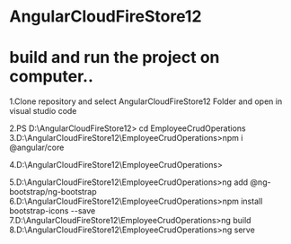 # AngularCloudFireStore12

# build and run the project on  computer..

1.Clone repository and select AngularCloudFireStore12 Folder and open in visual studio code

2.PS D:\AngularCloudFireStore12> cd EmployeeCrudOperations   
3.D:\AngularCloudFireStore12\EmployeeCrudOperations>npm i @angular/core

4.D:\AngularCloudFireStore12\EmployeeCrudOperations>

5.D:\AngularCloudFireStore12\EmployeeCrudOperations>ng add @ng-bootstrap/ng-bootstrap
6.D:\AngularCloudFireStore12\EmployeeCrudOperations>npm install bootstrap-icons --save
7.D:\AngularCloudFireStore12\EmployeeCrudOperations>ng build
8.D:\AngularCloudFireStore12\EmployeeCrudOperations>ng serve
